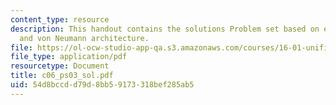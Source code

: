```yaml
---
content_type: resource
description: This handout contains the solutions Problem set based on excess-16 representation
  and von Neumann architecture.
file: https://ol-ocw-studio-app-qa.s3.amazonaws.com/courses/16-01-unified-engineering-i-ii-iii-iv-fall-2005-spring-2006/54d8bccdd79d8bb59173318bef285ab5_c06_ps03_sol.pdf
file_type: application/pdf
resourcetype: Document
title: c06_ps03_sol.pdf
uid: 54d8bccd-d79d-8bb5-9173-318bef285ab5
---
```

